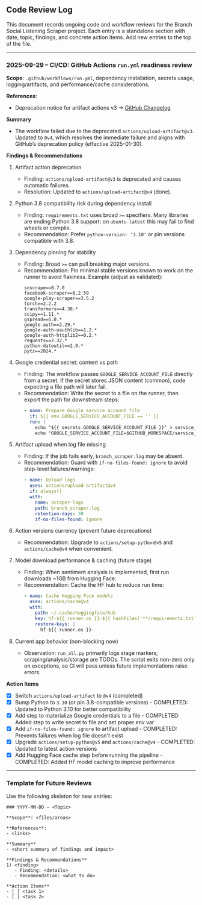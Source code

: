 ## Code Review Log

This document records ongoing code and workflow reviews for the Branch Social Listening Scraper project. Each entry is a standalone section with date, topic, findings, and concrete action items. Add new entries to the top of the file.

---

### 2025-09-29 – CI/CD: GitHub Actions `run.yml` readiness review

**Scope**: `.github/workflows/run.yml`, dependency installation, secrets usage, logging/artifacts, and performance/cache considerations.

**References**:
- Deprecation notice for artifact actions v3 → [GitHub Changelog](https://github.blog/changelog/2024-04-16-deprecation-notice-v3-of-the-artifact-actions/)

**Summary**
- The workflow failed due to the deprecated `actions/upload-artifact@v3`. Updated to `@v4`, which resolves the immediate failure and aligns with GitHub’s deprecation policy (effective 2025-01-30).

**Findings & Recommendations**
1) Artifact action deprecation
   - Finding: `actions/upload-artifact@v3` is deprecated and causes automatic failures.
   - Resolution: Updated to `actions/upload-artifact@v4` (done).

2) Python 3.8 compatibility risk during dependency install
   - Finding: `requirements.txt` uses broad `>=` specifiers. Many libraries are ending Python 3.8 support; on `ubuntu-latest` this may fail to find wheels or compile.
   - Recommendation: Prefer `python-version: '3.10'` or pin versions compatible with 3.8.

3) Dependency pinning for stability
   - Finding: Broad `>=` can pull breaking major versions.
   - Recommendation: Pin minimal stable versions known to work on the runner to avoid flakiness. Example (adjust as validated):
     ```text
     snscrape==0.7.0
     facebook-scraper==0.2.59
     google-play-scraper==3.5.2
     torch==2.2.2
     transformers==4.38.*
     scipy==1.11.*
     gspread==6.0.*
     google-auth==2.29.*
     google-auth-oauthlib==1.2.*
     google-auth-httplib2==0.2.*
     requests==2.32.*
     python-dateutil==2.9.*
     pytz==2024.*
     ```

4) Google credential secret: content vs path
   - Finding: The workflow passes `GOOGLE_SERVICE_ACCOUNT_FILE` directly from a secret. If the secret stores JSON content (common), code expecting a file path will later fail.
   - Recommendation: Write the secret to a file on the runner, then export the path for downstream steps:
     ```yaml
     - name: Prepare Google service account file
       if: ${{ env.GOOGLE_SERVICE_ACCOUNT_FILE == '' }}
       run: |
         echo "${{ secrets.GOOGLE_SERVICE_ACCOUNT_FILE }}" > service_account.json
         echo "GOOGLE_SERVICE_ACCOUNT_FILE=$GITHUB_WORKSPACE/service_account.json" >> $GITHUB_ENV
     ```

5) Artifact upload when log file missing
   - Finding: If the job fails early, `branch_scraper.log` may be absent.
   - Recommendation: Guard with `if-no-files-found: ignore` to avoid step-level failures/warnings:
     ```yaml
     - name: Upload logs
       uses: actions/upload-artifact@v4
       if: always()
       with:
         name: scraper-logs
         path: branch_scraper.log
         retention-days: 30
         if-no-files-found: ignore
     ```

6) Action versions currency (prevent future deprecations)
   - Recommendation: Upgrade to `actions/setup-python@v5` and `actions/cache@v4` when convenient.

7) Model download performance & caching (future stage)
   - Finding: When sentiment analysis is implemented, first run downloads ~1GB from Hugging Face.
   - Recommendation: Cache the HF hub to reduce run time:
     ```yaml
     - name: Cache Hugging Face models
       uses: actions/cache@v4
       with:
         path: ~/.cache/huggingface/hub
         key: hf-${{ runner.os }}-${{ hashFiles('**/requirements.txt') }}-twitter-roberta-base-sentiment
         restore-keys: |
           hf-${{ runner.os }}-
     ```

8) Current app behavior (non-blocking now)
   - Observation: `run_all.py` primarily logs stage markers; scraping/analysis/storage are TODOs. The script exits non-zero only on exceptions, so CI will pass unless future implementations raise errors.

**Action Items**
- [x] Switch `actions/upload-artifact` to `@v4` (completed)
- [x] Bump Python to `3.10` (or pin 3.8-compatible versions) - COMPLETED: Updated to Python 3.10 for better compatibility
- [x] Add step to materialize Google credentials to a file - COMPLETED: Added step to write secret to file and set proper env var
- [x] Add `if-no-files-found: ignore` to artifact upload - COMPLETED: Prevents failures when log file doesn't exist
- [x] Upgrade `actions/setup-python@v5` and `actions/cache@v4` - COMPLETED: Updated to latest action versions
- [x] Add Hugging Face cache step before running the pipeline - COMPLETED: Added HF model caching to improve performance

---

### Template for Future Reviews

Use the following skeleton for new entries:

```
### YYYY-MM-DD – <Topic>

**Scope**: <files/areas>

**References**:
- <links>

**Summary**
- <short summary of findings and impact>

**Findings & Recommendations**
1) <finding>
   - Finding: <details>
   - Recommendation: <what to do>

**Action Items**
- [ ] <task 1>
- [ ] <task 2>
```


